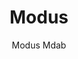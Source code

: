 ---
designer: Pedrali R&D
description: "Modus%20is%20a%20new%20innovative%20collection%20of%20upholstered%20modular%20seatings%2C%20designed%20to%20allow%20several%20custom%20made%20solutions%20while%20guaranteeing%20absolute%20flexibility%20during%20assembly%20and%20installation%20phases.%20Back%20to%20back%20corner%20unit%20with%20padded%20seat%20and%20backrest%20in%20polyurethane%20injected%20foam.%20The%20upholstery%20may%20have%20many%20finishes%3A%20smooth%2C%20with%20buttons%2C%20capiton%E9%2C%20with%20horizontal%20or%20vertical%20seams.%20Height%3A%20110%2C%20140%2C%20175%20cm.%20Available%20as%20an%20optional%20a%20laminate%20or%20upholstered%20back%20side%20panel."
image_primary: img/MODUS_MDAB_140_zoom.jpg
image_secondary: ../../../images/blank.png
manufacturer: Pedrali
href: https://www.pedrali.it/en/products/catalog/Seduta-modulare-MODUS-MDAB-00001/
subtitle: Modus Mdab
title: Modus
image_thumb: img/MODUS_MDAB_140_cover.jpg
tags: 
  - pedrali
  - modular-seating
category: modular-seating
slug: /manufacturers/pedrali/modular-seating/pedrali-r-d-modus
---
